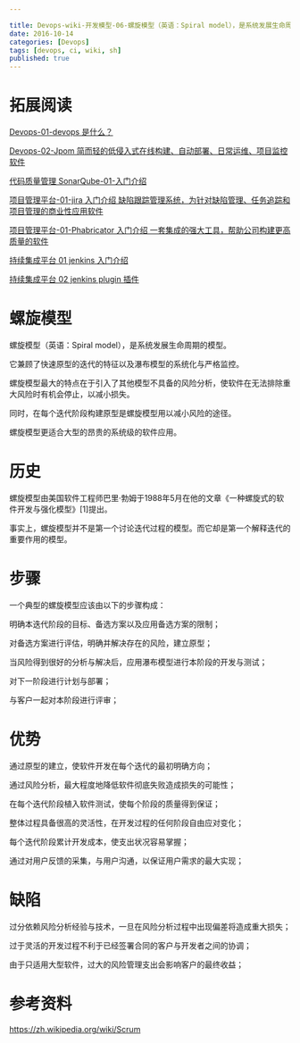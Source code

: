 ```yaml
---

title: Devops-wiki-开发模型-06-螺旋模型（英语：Spiral model），是系统发展生命周期的模型。
date: 2016-10-14
categories: [Devops]
tags: [devops, ci, wiki, sh]
published: true
---
```


# 拓展阅读

[Devops-01-devops 是什么？](https://houbb.github.io/2016/10/14/devops-01-overview)

[Devops-02-Jpom 简而轻的低侵入式在线构建、自动部署、日常运维、项目监控软件](https://houbb.github.io/2016/10/14/devops-02-jpom)

[代码质量管理 SonarQube-01-入门介绍](https://houbb.github.io/2016/10/14/devops-sonarqube-01-intro)

[项目管理平台-01-jira 入门介绍 缺陷跟踪管理系统，为针对缺陷管理、任务追踪和项目管理的商业性应用软件](https://houbb.github.io/2016/10/14/project-manage-jira-01-intro)

[项目管理平台-01-Phabricator 入门介绍 一套集成的强大工具，帮助公司构建更高质量的软件](https://houbb.github.io/2016/10/14/project-manage-phabricator-01-overview)

[持续集成平台 01 jenkins 入门介绍](https://houbb.github.io/2016/10/14/devops-jenkins-01-intro)

[持续集成平台 02 jenkins plugin 插件](https://houbb.github.io/2016/10/14/devops-jenkins-02-plugin)

# 螺旋模型

螺旋模型（英语：Spiral model），是系统发展生命周期的模型。

它兼顾了快速原型的迭代的特征以及瀑布模型的系统化与严格监控。

螺旋模型最大的特点在于引入了其他模型不具备的风险分析，使软件在无法排除重大风险时有机会停止，以减小损失。

同时，在每个迭代阶段构建原型是螺旋模型用以减小风险的途径。

螺旋模型更适合大型的昂贵的系统级的软件应用。

# 历史

螺旋模型由美国软件工程师巴里·勃姆于1988年5月在他的文章《一种螺旋式的软件开发与强化模型》[1]提出。

事实上，螺旋模型并不是第一个讨论迭代过程的模型。而它却是第一个解释迭代的重要作用的模型。

# 步骤

一个典型的螺旋模型应该由以下的步骤构成：

明确本迭代阶段的目标、备选方案以及应用备选方案的限制；

对备选方案进行评估，明确并解决存在的风险，建立原型；

当风险得到很好的分析与解决后，应用瀑布模型进行本阶段的开发与测试；

对下一阶段进行计划与部署；

与客户一起对本阶段进行评审；


# 优势

通过原型的建立，使软件开发在每个迭代的最初明确方向；

通过风险分析，最大程度地降低软件彻底失败造成损失的可能性；

在每个迭代阶段植入软件测试，使每个阶段的质量得到保证；

整体过程具备很高的灵活性，在开发过程的任何阶段自由应对变化；

每个迭代阶段累计开发成本，使支出状况容易掌握；

通过对用户反馈的采集，与用户沟通，以保证用户需求的最大实现；


# 缺陷

过分依赖风险分析经验与技术，一旦在风险分析过程中出现偏差将造成重大损失；

过于灵活的开发过程不利于已经签署合同的客户与开发者之间的协调；

由于只适用大型软件，过大的风险管理支出会影响客户的最终收益；

# 参考资料

https://zh.wikipedia.org/wiki/Scrum





